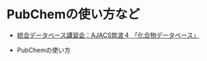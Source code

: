 # PubChemの使い方など

* [統合データベース講習会：AJACS筑波４ 「化合物データベース」](https://github.com/AJACS-training/AJACS70/tree/master/03_yamada)


* PubChemの使い方
